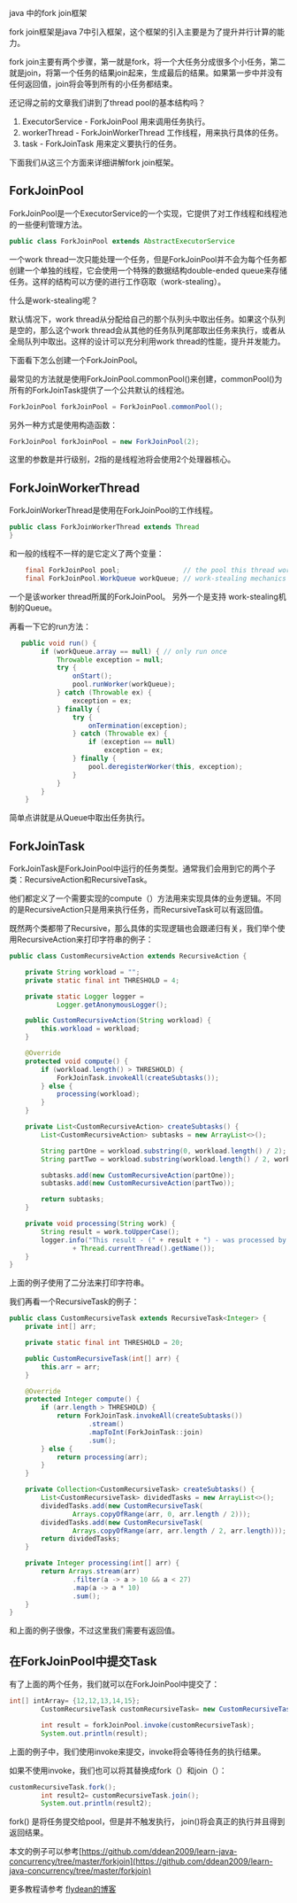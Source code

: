 java 中的fork join框架

fork join框架是java 7中引入框架，这个框架的引入主要是为了提升并行计算的能力。

fork join主要有两个步骤，第一就是fork，将一个大任务分成很多个小任务，第二就是join，将第一个任务的结果join起来，生成最后的结果。如果第一步中并没有任何返回值，join将会等到所有的小任务都结束。

还记得之前的文章我们讲到了thread pool的基本结构吗？ 

1. ExecutorService  - ForkJoinPool 用来调用任务执行。
2. workerThread - ForkJoinWorkerThread 工作线程，用来执行具体的任务。
3. task -  ForkJoinTask 用来定义要执行的任务。

下面我们从这三个方面来详细讲解fork join框架。

## ForkJoinPool

ForkJoinPool是一个ExecutorService的一个实现，它提供了对工作线程和线程池的一些便利管理方法。

~~~java
public class ForkJoinPool extends AbstractExecutorService 
~~~

一个work thread一次只能处理一个任务，但是ForkJoinPool并不会为每个任务都创建一个单独的线程，它会使用一个特殊的数据结构double-ended queue来存储任务。这样的结构可以方便的进行工作窃取（work-stealing）。

什么是work-stealing呢？

默认情况下，work thread从分配给自己的那个队列头中取出任务。如果这个队列是空的，那么这个work thread会从其他的任务队列尾部取出任务来执行，或者从全局队列中取出。这样的设计可以充分利用work thread的性能，提升并发能力。

下面看下怎么创建一个ForkJoinPool。

最常见的方法就是使用ForkJoinPool.commonPool()来创建，commonPool()为所有的ForkJoinTask提供了一个公共默认的线程池。

~~~java
ForkJoinPool forkJoinPool = ForkJoinPool.commonPool();
~~~

另外一种方式是使用构造函数：

~~~java
ForkJoinPool forkJoinPool = new ForkJoinPool(2);
~~~

这里的参数是并行级别，2指的是线程池将会使用2个处理器核心。

## ForkJoinWorkerThread

ForkJoinWorkerThread是使用在ForkJoinPool的工作线程。

~~~java
public class ForkJoinWorkerThread extends Thread
}
~~~

和一般的线程不一样的是它定义了两个变量：

~~~java
    final ForkJoinPool pool;                // the pool this thread works in
    final ForkJoinPool.WorkQueue workQueue; // work-stealing mechanics
~~~

一个是该worker thread所属的ForkJoinPool。 另外一个是支持 work-stealing机制的Queue。

再看一下它的run方法：

~~~java
   public void run() {
        if (workQueue.array == null) { // only run once
            Throwable exception = null;
            try {
                onStart();
                pool.runWorker(workQueue);
            } catch (Throwable ex) {
                exception = ex;
            } finally {
                try {
                    onTermination(exception);
                } catch (Throwable ex) {
                    if (exception == null)
                        exception = ex;
                } finally {
                    pool.deregisterWorker(this, exception);
                }
            }
        }
    }
~~~

简单点讲就是从Queue中取出任务执行。

## ForkJoinTask

ForkJoinTask是ForkJoinPool中运行的任务类型。通常我们会用到它的两个子类：RecursiveAction和RecursiveTask<V>。

他们都定义了一个需要实现的compute（）方法用来实现具体的业务逻辑。不同的是RecursiveAction只是用来执行任务，而RecursiveTask<V>可以有返回值。

既然两个类都带了Recursive，那么具体的实现逻辑也会跟递归有关，我们举个使用RecursiveAction来打印字符串的例子：

~~~java
public class CustomRecursiveAction extends RecursiveAction {

    private String workload = "";
    private static final int THRESHOLD = 4;

    private static Logger logger =
            Logger.getAnonymousLogger();

    public CustomRecursiveAction(String workload) {
        this.workload = workload;
    }

    @Override
    protected void compute() {
        if (workload.length() > THRESHOLD) {
            ForkJoinTask.invokeAll(createSubtasks());
        } else {
            processing(workload);
        }
    }

    private List<CustomRecursiveAction> createSubtasks() {
        List<CustomRecursiveAction> subtasks = new ArrayList<>();

        String partOne = workload.substring(0, workload.length() / 2);
        String partTwo = workload.substring(workload.length() / 2, workload.length());

        subtasks.add(new CustomRecursiveAction(partOne));
        subtasks.add(new CustomRecursiveAction(partTwo));

        return subtasks;
    }

    private void processing(String work) {
        String result = work.toUpperCase();
        logger.info("This result - (" + result + ") - was processed by "
                + Thread.currentThread().getName());
    }
}
~~~

上面的例子使用了二分法来打印字符串。

我们再看一个RecursiveTask<V>的例子：

~~~java
public class CustomRecursiveTask extends RecursiveTask<Integer> {
    private int[] arr;

    private static final int THRESHOLD = 20;

    public CustomRecursiveTask(int[] arr) {
        this.arr = arr;
    }

    @Override
    protected Integer compute() {
        if (arr.length > THRESHOLD) {
            return ForkJoinTask.invokeAll(createSubtasks())
                    .stream()
                    .mapToInt(ForkJoinTask::join)
                    .sum();
        } else {
            return processing(arr);
        }
    }

    private Collection<CustomRecursiveTask> createSubtasks() {
        List<CustomRecursiveTask> dividedTasks = new ArrayList<>();
        dividedTasks.add(new CustomRecursiveTask(
                Arrays.copyOfRange(arr, 0, arr.length / 2)));
        dividedTasks.add(new CustomRecursiveTask(
                Arrays.copyOfRange(arr, arr.length / 2, arr.length)));
        return dividedTasks;
    }

    private Integer processing(int[] arr) {
        return Arrays.stream(arr)
                .filter(a -> a > 10 && a < 27)
                .map(a -> a * 10)
                .sum();
    }
}
~~~

和上面的例子很像，不过这里我们需要有返回值。

## 在ForkJoinPool中提交Task

有了上面的两个任务，我们就可以在ForkJoinPool中提交了：

~~~java
int[] intArray= {12,12,13,14,15};
        CustomRecursiveTask customRecursiveTask= new CustomRecursiveTask(intArray);

        int result = forkJoinPool.invoke(customRecursiveTask);
        System.out.println(result);
~~~

上面的例子中，我们使用invoke来提交，invoke将会等待任务的执行结果。

如果不使用invoke，我们也可以将其替换成fork（）和join（）：

~~~java
customRecursiveTask.fork();
        int result2= customRecursiveTask.join();
        System.out.println(result2);
~~~

 fork() 是将任务提交给pool，但是并不触发执行，  join()将会真正的执行并且得到返回结果。

 本文的例子可以参考[https://github.com/ddean2009/learn-java-concurrency/tree/master/forkjoin](https://github.com/ddean2009/learn-java-concurrency/tree/master/forkjoin)

 更多教程请参考 [flydean的博客](www.flydean.com)





